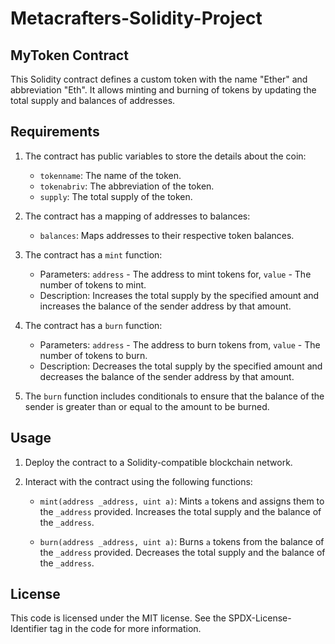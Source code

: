 # Metacrafters-Solidity-Project

## MyToken Contract
This Solidity contract defines a custom token with the name "Ether" and abbreviation "Eth". It allows minting and burning of tokens by updating the total supply and balances of addresses.

## Requirements
1. The contract has public variables to store the details about the coin:
   - `tokenname`: The name of the token.
   - `tokenabriv`: The abbreviation of the token.
   - `supply`: The total supply of the token.

2. The contract has a mapping of addresses to balances:
   - `balances`: Maps addresses to their respective token balances.

3. The contract has a `mint` function:
   - Parameters: `address` - The address to mint tokens for, `value` - The number of tokens to mint.
   - Description: Increases the total supply by the specified amount and increases the balance of the sender address by that amount.

4. The contract has a `burn` function:
   - Parameters: `address` - The address to burn tokens from, `value` - The number of tokens to burn.
   - Description: Decreases the total supply by the specified amount and decreases the balance of the sender address by that amount.

5. The `burn` function includes conditionals to ensure that the balance of the sender is greater than or equal to the amount to be burned.

## Usage
1. Deploy the contract to a Solidity-compatible blockchain network.
2. Interact with the contract using the following functions:

   - `mint(address _address, uint a)`: Mints `a` tokens and assigns them to the `_address` provided. Increases the total supply and the balance of the `_address`.

   - `burn(address _address, uint a)`: Burns `a` tokens from the balance of the `_address` provided. Decreases the total supply and the balance of the `_address`.

## License
This code is licensed under the MIT license. See the SPDX-License-Identifier tag in the code for more information.
